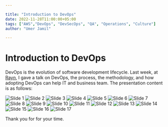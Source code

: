 ```yaml
---

title: "Introduction to DevOps"
date: 2022-11-28T11:00:00+05:00
tags: ["AWS","DevOps", "DevSecOps", "QA", "Operations", "Culture"]
author: "Umer Jamil"

---
```




# Introduction to DevOps  

DevOps is the evolution of software development lifecycle. Last week, at [Rayn](https://www.rayn.group/), I gave a talk on DevOps, the process, the methodology, and how adopting DevOps can help IT and business team. The presentation content is as follows:

![Slide 1](./devops-intro-png/devops-intro-01.png "Slide 1")
![Slide 2](./devops-intro-png/devops-intro-02.png "Slide 2")
![Slide 3](./devops-intro-png/devops-intro-03.png "Slide 3")
![Slide 4](./devops-intro-png/devops-intro-04.png "Slide 4")
![Slide 5](./devops-intro-png/devops-intro-05.png "Slide 5")
![Slide 6](./devops-intro-png/devops-intro-06.png "Slide 6")
![Slide 7](./devops-intro-png/devops-intro-07.png "Slide 7")
![Slide 8](./devops-intro-png/devops-intro-08.png "Slide 8")
![Slide 9](./devops-intro-png/devops-intro-09.png "Slide 9")
![Slide 10](./devops-intro-png/devops-intro-10.png "Slide 10")
![Slide 11](./devops-intro-png/devops-intro-11.png "Slide 11")
![Slide 12](./devops-intro-png/devops-intro-12.png "Slide 12")
![Slide 13](./devops-intro-png/devops-intro-13.png "Slide 13")
![Slide 14](./devops-intro-png/devops-intro-14.png "Slide 14")
![Slide 15](./devops-intro-png/devops-intro-15.png "Slide 15")
![Slide 16](./devops-intro-png/devops-intro-16.png "Slide 16")
![Slide 17](./devops-intro-png/devops-intro-17.png "Slide 17")

Thank you for for your time.
